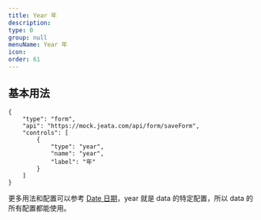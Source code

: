 ```yaml
---
title: Year 年
description:
type: 0
group: null
menuName: Year 年
icon:
order: 61
---
```


## 基本用法

```schema: scope="body"
{
    "type": "form",
    "api": "https://mock.jeata.com/api/form/saveForm",
    "controls": [
        {
            "type": "year",
            "name": "year",
            "label": "年"
        }
    ]
}
```

更多用法和配置可以参考 [Date 日期](date)，year 就是 data 的特定配置，所以 data 的所有配置都能使用。
